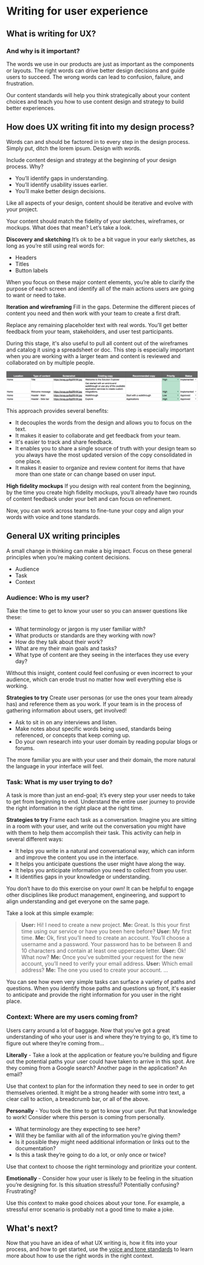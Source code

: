 # Writing for user experience

## What is writing for UX?
### And why is it important?
The words we use in our products are just as important as the components or layouts. The right words can drive better design decisions and guide users to succeed. The wrong words can lead to confusion, failure, and frustration.

Our content standards will help you think strategically about your content choices and teach you how to use content design and strategy to build better experiences.

## How does UX writing fit into my design process?
Words can and should be factored in to every step in the design process. Simply put, ditch the lorem ipsum. Design with words.

Include content design and strategy at the beginning of your design process. Why?
* You’ll identify gaps in understanding.
* You’ll identify usability issues earlier.
* You’ll make better design decisions.

Like all aspects of your design, content should be iterative and evolve with your project.

Your content should match the fidelity of your sketches, wireframes, or mockups. What does that mean? Let’s take a look.

**Discovery and sketching**
It’s ok to be a bit vague in your early sketches, as long as you’re still using real words for:
* Headers
* Titles
* Button labels

When you focus on these major content elements, you’re able to clarify the purpose of each screen and identify all of the main actions users are going to want or need to take.

**Iteration and wireframing**
Fill in the gaps. Determine the different pieces of content you need and then work with your team to create a first draft.

Replace any remaining placeholder text with real words. You’ll get better feedback from your team, stakeholders, and user test participants.

During this stage, it's also useful to pull all content out of the wireframes and catalog it using a spreadsheet or doc. This step is especially important when you are working with a larger team and content is reviewed and collaborated on by multiple people.

![Copy doc example](img/copydoc.png)

This approach provides several benefits:
* It decouples the words from the design and allows you to focus on the text.
* It makes it easier to collaborate and get feedback from your team.
* It's easier to track and share feedback.
* It enables you to share a single source of truth with your design team so you always have the most updated version of the copy consolidated in one place.
* It makes it easier to organize and review content for items that have more than one state or can change based on user input.

**High fidelity mockups**
If you design with real content from the beginning, by the time you create high fidelity mockups, you’ll already have two rounds of content feedback under your belt and can focus on refinement.

Now, you can work across teams to fine-tune your copy and align your words with voice and tone standards.

## General UX writing principles
A small change in thinking can make a big impact. Focus on these general principles when you’re making content decisions.

* Audience
* Task
* Context

### Audience: Who is my user?
Take the time to get to know your user so you can answer questions like these:

* What terminology or jargon is my user familiar with?
* What products or standards are they working with now?
* How do they talk about their work?
* What are my their main goals and tasks?
* What type of content are they seeing in the interfaces they use every day?

Without this insight, content could feel confusing or even incorrect to your audience, which can erode trust no matter how well everything else is working.

**Strategies to try**
Create user personas (or use the ones your team already has) and reference them as you work. If your team is in the process of gathering information about users, get involved!

* Ask to sit in on any interviews and listen.
* Make notes about specific words being used, standards being referenced, or concepts that keep coming up.
* Do your own research into your user domain by reading popular blogs or forums.

The more familiar you are with your user and their domain, the more natural the language in your interface will feel.

### Task: What is my user trying to do?
A task is more than just an end-goal; it’s every step your user needs to take to get from beginning to end. Understand the entire user journey to provide the right information in the right place at the right time.

**Strategies to try**
Frame each task as a conversation. Imagine you are sitting in a room with your user, and write out the conversation you might have with them to help them accomplish their task. This activity can help in several different ways:
* It helps you write in a natural and conversational way, which can inform and improve the content you use in the interface.
* It helps you anticipate questions the user might have along the way.
* It helps you anticipate information you need to collect from you user.
* It identifies gaps in your knowledge or understanding.

You don’t have to do this exercise on your own! It can be helpful to engage other disciplines like product management, engineering, and support to align understanding and get everyone on the same page.

Take a look at this simple example:

>**User:** Hi! I need to create a new project.
**Me:** Great. Is this your first time using our service or have you been here before?
**User:** My first time.
**Me:** Ok, first you’ll need to create an account. You’ll choose a username and a password. Your password has to be between 8 and 10 characters and contain at least one uppercase letter.
**User:** Ok! What now?
**Me:** Once you’ve submitted your request for the new account, you’ll need to verify your email address.
**User:** Which email address?
**Me:** The one you used to create your account.
…

You can see how even very simple tasks can surface a variety of paths and questions. When you identify those paths and questions up front, it's easier to anticipate and provide the right information for you user in the right place.

### Context: Where are my users coming from?
Users carry around a lot of baggage. Now that you’ve got a great understanding of who your user is and where they’re trying to go, it’s time to figure out where they’re coming from...

**Literally** - Take a look at the application or feature you’re building and figure out the potential paths your user could have taken to arrive in this spot. Are they coming from a Google search? Another page in the application? An email?

Use that context to plan for the information they need to see in order to get themselves oriented. It might be a strong header with some intro text, a clear call to action, a breadcrumb bar, or all of the above.

**Personally** - You took the time to get to know your user. Put that knowledge to work! Consider where this person is coming from personally.
* What terminology are they expecting to see here?
* Will they be familiar with all of the information you’re giving them?
* Is it possible they might need additional information or links out to the documentation?
* Is this a task they’re going to do a lot, or only once or twice?

Use that context to choose the right terminology and prioritize your content.

**Emotionally** - Consider how your user is likely to be feeling in the situation you’re designing for. Is this situation stressful? Potentially confusing? Frustrating?

Use this context to make good choices about your tone. For example, a stressful error scenario is probably not a good time to make a joke.

## What's next?
Now that you have an idea of what UX writing is, how it fits into your process, and how to get started, use the [voice and tone standards](grammarandterminology.md) to learn more about how to use the right words in the right context.
